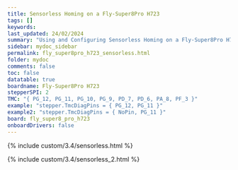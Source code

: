 ```yaml
---
title: Sensorless Homing on a Fly-Super8Pro H723
tags: []
keywords: 
last_updated: 24/02/2024
summary: "Using and Configuring Sensorless Homing on a Fly-Super8Pro H723"
sidebar: mydoc_sidebar
permalink: fly_super8pro_h723_sensorless.html
folder: mydoc
comments: false
toc: false
datatable: true
boardname: Fly-Super8Pro H723
stepperSPI: 2
TMC: "{ PG_12, PG_11, PG_10, PG_9, PD_7, PD_6, PA_8, PF_3 }"
example: "stepper.TmcDiagPins = { PG_12, PG_11 }"
example2: "stepper.TmcDiagPins = { NoPin, PG_11 }"
board: fly_super8_pro_h723
onboardDrivers: false
---
```


{% include custom/3.4/sensorless.html %}

{% include custom/3.4/sensorless_2.html %}
